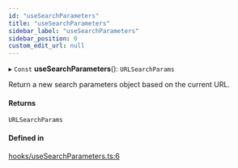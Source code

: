 ```yaml
---
id: "useSearchParameters"
title: "useSearchParameters"
sidebar_label: "useSearchParameters"
sidebar_position: 0
custom_edit_url: null
---
```


▸ `Const` **useSearchParameters**(): `URLSearchParams`

Return a new search parameters object based on the current URL.

#### Returns

`URLSearchParams`

#### Defined in

[hooks/useSearchParameters.ts:6](https://github.com/sourcegraph/sourcegraph/blob/8be9dcbff0/client/wildcard/src/hooks/useSearchParameters.ts#L6)
